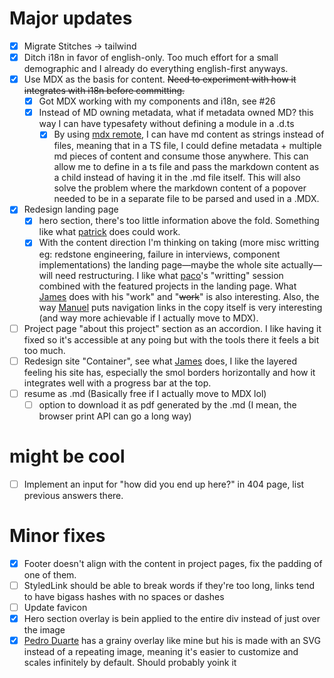 # Major updates

- [x] Migrate Stitches -> tailwind
- [x] Ditch i18n in favor of english-only. Too much effort for a small demographic and I already do everything english-first anyways.
- [x] Use MDX as the basis for content. ~~Need to experiment with how it integrates with i18n before committing.~~
  - [x] Got MDX working with my components and i18n, see #26
  - [x] Instead of MD owning metadata, what if metadata owned MD? this way I can have typesafety without defining a module in a .d.ts
    - [x] By using [mdx remote](https://github.com/hashicorp/next-mdx-remote), I can have md content as strings instead of files, meaning that in a TS file, I could define metadata + multiple md pieces of content and consume those anywhere. This can allow me to define <Band /> in a ts file and pass the markdown content as a child instead of having it in the .md file itself. This will also solve the problem where the markdown content of a popover needed to be in a separate file to be parsed and used in a .MDX.
- [x] Redesign landing page
  - [x] hero section, there's too little information above the fold. Something like what [patrick](https://www.patrickaltair.com/) does could work.
  - [x] With the content direction I'm thinking on taking (more misc writting eg: redstone engineering, failure in interviews, component implementations) the landing page—maybe the whole site actually—will need restructuring. I like what [paco](https://paco.me/)'s "writting" session combined with the featured projects in the landing page. What [James](https://jm.sv/) does with his "work" and "~~work~~" is also interesting. Also, the way [Manuel](https://manuelmoreale.com/) puts navigation links in the copy itself is very interesting (and way more achievable if I actually move to MDX).
- [ ] Project page "about this project" section as an accordion. I like having it fixed so it's accessible at any poing but with the tools there it feels a bit too much.
- [ ] Redesign site "Container", see what [James](https://jm.sv/) does, I like the layered feeling his site has, especially the smol borders horizontally and how it integrates well with a progress bar at the top.
- [ ] resume as .md (Basically free if I actually move to MDX lol)
  - [ ] option to download it as pdf generated by the .md (I mean, the browser print API can go a long way)

# might be cool

- [ ] Implement an input for "how did you end up here?" in 404 page, list previous answers there.

# Minor fixes

- [x] Footer doesn't align with the content in project pages, fix the padding of one of them.
- [ ] StyledLink should be able to break words if they're too long, links tend to have bigass hashes with no spaces or dashes
- [ ] Update favicon
- [x] Hero section overlay is bein applied to the entire div instead of just over the image
- [x] [Pedro Duarte](https://ped.ro) has a grainy overlay like mine but his is made with an SVG instead of a repeating image, meaning it's easier to customize and scales infinitely by default. Should probably yoink it

